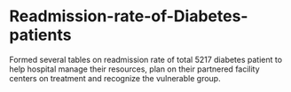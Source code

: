 # Readmission-rate-of-Diabetes-patients
Formed several tables on readmission rate of total 5217 diabetes patient to help hospital manage their resources, plan on their partnered facility centers on treatment and recognize the vulnerable group.
